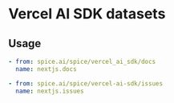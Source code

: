 # Vercel AI SDK datasets

## Usage

```yaml
- from: spice.ai/spice/vercel_ai_sdk/docs
  name: nextjs.docs

- from: spice.ai/spice/vercel-ai-sdk/issues
  name: nextjs.issues
```
